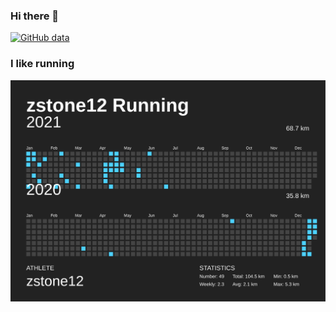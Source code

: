 ### Hi there 👋

<!--
**zstone12/zstone12** is a ✨ _special_ ✨ repository because its `README.md` (this file) appears on your GitHub profile.

Here are some ideas to get you started:

- 🔭 I’m currently working on ...
- 🌱 I’m currently learning ...
- 👯 I’m looking to collaborate on ...
- 🤔 I’m looking for help with ...
- 💬 Ask me about ...
- 📫 How to reach me: ...
- 😄 Pronouns: ...
- ⚡ Fun fact: ...
-->
[![GitHub data](https://github-readme-stats.vercel.app/api?username=zstone12)]()

### I like running
[![running](https://raw.githubusercontent.com/zstone12/running_page/master/assets/github.svg)](https://running-page-phi.vercel.app/)
